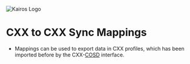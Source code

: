 ![Kairos Logo](https://www.kairos.de/app/uploads/kairos-logo-blue_iqvia.png "Kairos Logo")

CXX to CXX Sync Mappings
========================

* Mappings can be used to export data in CXX profiles, which has been imported before by the
  CXX-[COSD](http://www.ncin.org.uk/collecting_and_using_data/data_collection/cosd) interface.
